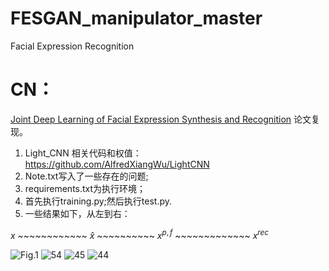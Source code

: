# FESGAN_manipulator_master
Facial Expression Recognition
# CN：
[Joint Deep Learning of Facial Expression Synthesis and Recognition](https://ieeexplore.ieee.org/document/8943107) 论文复现。
1. Light_CNN 相关代码和权值：https://github.com/AlfredXiangWu/LightCNN
2. Note.txt写入了一些存在的问题;
3. requirements.txt为执行环境；
4. 首先执行training.py;然后执行test.py.
5. 一些结果如下，从左到右：

$`x`$ ~~~~~~~~~~~~ $`\widehat{x}`$ ~~~~~~~~~~ $`x^{p,f}`$ ~~~~~~~~~~~~~ $`x^{rec}`$

![Fig.1](https://github.com/1056891520/FESGAN_manipulator_master/assets/71159747/7f7a055a-b6f6-42cf-bae4-cc7a44ba6126)
![54](https://github.com/1056891520/FESGAN_manipulator_master/assets/71159747/785af5f6-f53d-4e74-8481-12aaa0b9ebdc)
![45](https://github.com/1056891520/FESGAN_manipulator_master/assets/71159747/e0b8befc-8437-45ab-9f0e-4f53eb2cbe53)
![44](https://github.com/1056891520/FESGAN_manipulator_master/assets/71159747/f8621bae-56da-40ba-821a-d30aa2670a2f)
